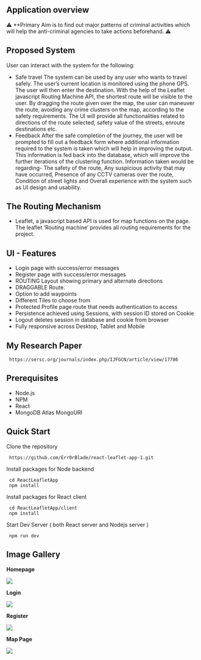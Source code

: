 ## Application overview

⚠ **Primary Aim is to find out major patterns of criminal activities which will help the anti-criminal agencies to take actions beforehand. ⚠

## Proposed System
User can interact with the system for the following:
- Safe travel
The system can be used by any user who wants to travel safely. The user’s current location is monitored using the phone GPS. The user will then enter the destination. With the help of the Leaflet javascript Routing Machine API, the shortest route will be visible to the user. By dragging the route given over the map, the user can maneuver the route, avoiding any crime clusters on the map, according to the safety requirements. The UI will provide all functionalities related to directions of the route selected, safety value of the streets, enroute destinations etc.
- Feedback
After the safe completion of the journey, the user will be prompted to fill out a feedback form where additional information required to the system is taken which will help in improving the output. This information is fed back into the database, which will improve the further iterations of the clustering function.
Information taken would be regarding- 
The safety of the route,
Any suspicious activity that may have occurred,
Presence of any CCTV cameras over the route,
Condition of street lights and
Overall experience with the system such as UI design and usability.


## The Routing Mechanism

- Leaflet, a javascript based API is used for map functions on the page. The leaflet ‘Routing machine’ provides all routing requirements for the project. 

## UI - Features

- Login page with success/error messages
- Register page with success/error messages
- ROUTING Layout showing primary and alternate directions
- DRAGGABLE Route.
- Option to add waypoints
- Different Tiles to choose from 
- Protected Profile page route that needs authentication to access
- Persistence achieved using Sessions, with session ID stored on Cookie
- Logout deletes session in database and cookie from browser
- Fully responsive across Desktop, Tablet and Mobile

## My Research Paper

```
 https://sersc.org/journals/index.php/IJFGCN/article/view/17786
```

## Prerequisites

- Node.js
- NPM
- React
- MongoDB Atlas MongoURI


## Quick Start

Clone the repository

```
 https://github.com/Err0rBlade/react-leaflet-app-1.git
```

Install packages for Node backend

```
 cd ReactLeafletApp
 npm install
```

Install packages for React client

```
 cd ReactLeafletApp/client
 npm install
```

Start Dev Server ( both React server and Nodejs server )

```
 npm run dev
```

## Image Gallery

**Homepage**

<img src="https://imgur.com/4z5Qn56">

**Login**

<img src="https://imgur.com/tRCzx2V">

**Register**

<img src="https://imgur.com/PocLdct">

**Map Page**

<img src="https://imgur.com/exv6Bni">
